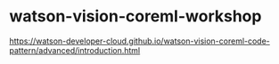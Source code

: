 # watson-vision-coreml-workshop

https://watson-developer-cloud.github.io/watson-vision-coreml-code-pattern/advanced/introduction.html
